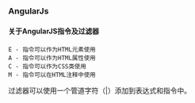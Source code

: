### AngularJs  
#### 关于AngularJS指令及过滤器  
    E - 指令可以作为HTML元素使用
    A - 指令可以作为HTML属性使用
    C - 指令可以作为CSS类使用
    M - 指令可以在HTML注释中使用 
过滤器可以使用一个管道字符（|）添加到表达式和指令中。
